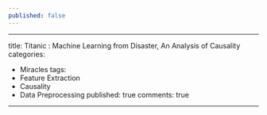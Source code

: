 ```yaml
---
published: false
---
```

---
title: Titanic : Machine Learning from Disaster, An Analysis of Causality
categories:
  - Miracles
tags:
  - Feature Extraction
  - Causality
  - Data Preprocessing
published: true
comments: true
---